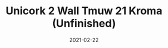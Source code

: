 ---
tags: 
  - "To Market"
  - "Cork Flooring"
title: "Unicork 2 Wall Tmuw 21 Kroma (Unfinished)"
designer: "To Market"
image_primary: "img/KROMA_WALL%20(NAT%20UNFINISHED)_DSC_3283.jpg"
href: "https://www.tomkt.com/unicork-2-swatches"
description: "11.82%22%20x%2023.63%22%20TILES"
category: "cork-flooring"
subtitle: ""
manufacturer: "ToMarket"
slug: "/manufacturers/tomarket/cork-flooring/to-market-unicork-2-wall-tmuw-21-kroma-unfinished"
date: "2021-02-22"
---